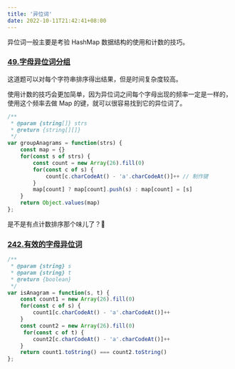 ```yaml
---
title: '异位词'
date: 2022-10-11T21:42:41+08:00
---
```


异位词一般主要是考验 HashMap 数据结构的使用和计数的技巧。

### [49.字母异位词分组](https://leetcode.cn/problems/group-anagrams/?favorite=2cktkvj)

这道题可以对每个字符串排序得出结果，但是时间复杂度较高。

使用计数的技巧会更加简单，因为异位词之间每个字母出现的频率一定是一样的，使用这个频率去做 Map 的键，就可以很容易找到它的异位词了。

```js
/**
 * @param {string[]} strs
 * @return {string[][]}
 */
var groupAnagrams = function(strs) {
    const map = {}
    for(const s of strs) {
        const count = new Array(26).fill(0)
        for(const c of s) {
            count[c.charCodeAt() - 'a'.charCodeAt()]++ // 制作键
        }
        map[count] ? map[count].push(s) : map[count] = [s]
    }
    return Object.values(map)
};
```

是不是有点计数排序那个味儿了？👻

### [242.有效的字母异位词](https://leetcode.cn/problems/valid-anagram/)

```js
/**
 * @param {string} s
 * @param {string} t
 * @return {boolean}
 */
var isAnagram = function(s, t) {
    const count1 = new Array(26).fill(0)
    for(const c of s) {
        count1[c.charCodeAt() - 'a'.charCodeAt()]++
    }
    const count2 = new Array(26).fill(0)
     for(const c of t) {
        count2[c.charCodeAt() - 'a'.charCodeAt()]++
    }
    return count1.toString() === count2.toString()
};
```
